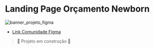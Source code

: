 # Landing Page Orçamento Newborn
![banner_projeto_figma](https://github.com/milenaduarteicev/newborn-landing-page/assets/130483566/c6e0688a-700e-42e7-b63a-b313ec29ea60)

* [Link Comunidade Figma](https://www.figma.com/community/file/1364030756175251321/landing-page-fotografia)

> :construction: Projeto em construção :construction:
